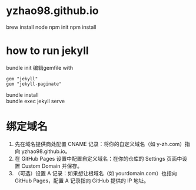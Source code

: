 # yzhao98.github.io

brew install node
npm init
npm install


# how to run jekyll
bundle init
编辑gemfile with 
```
gem "jekyll"
gem "jekyll-paginate"
``` 

bundle install  
bundle exec jekyll serve

# 绑定域名
1. 先在域名提供商处配置 CNAME 记录：将你的自定义域名（如 y-zh.com）指向 yzhao98.github.io。
2. 在 GitHub Pages 设置中配置自定义域名：在你的仓库的 Settings 页面中设置 Custom Domain 并保存。
3. （可选）设置 A 记录：如果想让根域名（如 yourdomain.com）也指向 GitHub Pages，配置 A 记录指向 GitHub 提供的 IP 地址。
